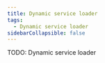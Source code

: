 ```yaml
---
title: Dynamic service loader
tags:
  - Dynamic service loader
sidebarCollapsible: false
---
```


TODO: Dynamic service loader